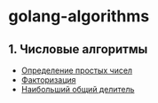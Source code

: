 # golang-algorithms

## 1. Числовые алгоритмы
- [Определение простых чисел](https://github.com/misterblblbl/golang-algorithms/blob/main/numeric/primes.go)
- [Факторизация](https://github.com/misterblblbl/golang-algorithms/blob/main/numeric/actorization.go)
- [Наибольший общий делитель](https://github.com/misterblblbl/golang-algorithms/blob/main/numeric/gcd.go)